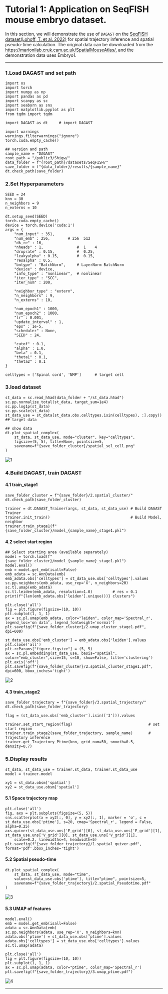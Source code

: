 # Tutorial 1: Application on SeqFISH mouse embryo dataset. 
In this section, we will demonstrate the use of `DAGAST` on the [SeqFISH dataset(Lohoff, T. et al. 2022)](https://doi.org/10.1038/s41587-021-01006-2) for spatial trajectory inference and spatial pseudo-time calculation. The original data can be downloaded from the https://marionilab.cruk.cam.ac.uk/SpatialMouseAtlas/, and the demonstration data uses Embryo1.

---

### 1.Load DAGAST and set path

    import os 
    import torch
    import numpy as np
    import pandas as pd
    import scanpy as sc
    import seaborn as sns
    import matplotlib.pyplot as plt
    from tqdm import tqdm

    import DAGAST as dt     # import DAGAST

    import warnings
    warnings.filterwarnings("ignore")
    torch.cuda.empty_cache()   

    ## version and path
    sample_name = "DAGAST"
    root_path = "/public3/Shigw/"
    data_folder = f"{root_path}/datasets/SeqFISH/"
    save_folder = f"{data_folder}/results/{sample_name}"
    dt.check_path(save_folder)

### 2.Set Hyperparameters 

    SEED = 24
    knn = 30
    n_neighbors = 9
    n_externs = 10

    dt.setup_seed(SEED)
    torch.cuda.empty_cache()     
    device = torch.device('cuda:1')
    args = {
        "num_input" : 351,  
        "num_emb" : 256,        # 256  512
        "dk_re" : 16,
        "nheads" : 1,               #  1    4
        "droprate" : 0.15,          #  0.25,
        "leakyalpha" : 0.15,        #  0.15,
        "resalpha" : 0.5, 
        "bntype" : "BatchNorm",     # LayerNorm BatchNorm
        "device" : device, 
        "info_type" : "nonlinear",  # nonlinear
        "iter_type" : "SCC",
        "iter_num" : 200,

        "neighbor_type" : "extern",
        "n_neighbors" : 9,
        "n_externs" : 10,

        "num_epoch1" : 1000, 
        "num_epoch2" : 1000, 
        "lr" : 0.001, 
        "update_interval" : 1, 
        "eps" : 1e-5,
        "scheduler" : None, 
        "SEED" : 24,

        "cutof" : 0.1,
        "alpha" : 1.0,
        "beta" : 0.1,
        "theta1" : 0.1,
        "theta2" : 0.1
    }

    celltypes = ['Spinal cord', 'NMP']      # target cell


### 3.load dataset

    st_data = sc.read_h5ad(data_folder + "/st_data.h5ad")
    sc.pp.normalize_total(st_data, target_sum=1e4)          
    sc.pp.log1p(st_data)
    sc.pp.scale(st_data)
    st_data_use = st_data[st_data.obs.celltypes.isin(celltypes), :].copy()   ## target data 

    ## show data
    dt.plot_spatial_complex(
        st_data, st_data_use, mode="cluster", key="celltypes",
        figsize=(5, 5), title=None, pointsize=5, 
        savename=f"{save_folder_cluster}/spatial_sel_cell.png"
    )
![1](./figs/SeqFISH/1.png)

### 4.Build DAGAST, train DAGAST
#### 4.1 train_stage1
    save_folder_cluster = f"{save_folder}/2.spatial_cluster/"
    dt.check_path(save_folder_cluster)

    trainer = dt.DAGAST_Trainer(args, st_data, st_data_use) # Build DAGAST Trainer
    trainer.init_train()                                    # Build Model, neighbor
    trainer.train_stage1(f"{save_folder_cluster}/model_{sample_name}_stage1.pkl") 

#### 4.2 select start region
    ## Select starting area (available separately)
    model = torch.load(f"{save_folder_cluster}/model_{sample_name}_stage1.pkl")
    model.eval()
    emb = model.get_emb(isall=False)
    emb_adata = sc.AnnData(emb)
    emb_adata.obs['celltypes'] = st_data_use.obs['celltypes'].values
    sc.pp.neighbors(emb_adata, use_rep='X', n_neighbors=20)
    sc.tl.umap(emb_adata)
    sc.tl.leiden(emb_adata, resolution=1.0)         # res = 0.1
    print(f"{len(emb_adata.obs['leiden'].unique())} clusters")

    plt.close('all')
    fig = plt.figure(figsize=(10, 10))
    plt.subplot(1, 1, 1)
    ax = sc.pl.umap(emb_adata, color="leiden", color_map='Spectral_r', legend_loc='on data', legend_fontweight='normal')
    plt.savefig(f"{save_folder_cluster}/2.umap_cluster_stage1.pdf", dpi=600)

    st_data_use.obs['emb_cluster'] = emb_adata.obs['leiden'].values
    plt.close('all')
    plt.rcParams["figure.figsize"] = (5, 5)
    ax = sc.pl.embedding(st_data_use, basis="spatial", color="emb_cluster",size=15, s=10, show=False, title='clustering')
    plt.axis('off')
    plt.savefig(f"{save_folder_cluster}/2.spatial_cluster_stage1.pdf", dpi=600, bbox_inches='tight')
![2](./figs/SeqFISH/2.png)

#### 4.3 train_stage2
    save_folder_trajectory = f"{save_folder}/3.spatial_trajectory/"
    dt.check_path(save_folder_trajectory)

    flag = (st_data_use.obs['emb_cluster'].isin(['3'])).values   

    trainer.set_start_region(flag)                                  # set start region
    trainer.train_stage2(save_folder_trajectory, sample_name)       # Trajectory inference
    trainer.get_Trajectory_Ptime(knn, grid_num=50, smooth=0.5, density=0.7) 

### 5.Display results

    st_data, st_data_use = trainer.st_data, trainer.st_data_use
    model = trainer.model

    xy1 = st_data.obsm['spatial']
    xy2 = st_data_use.obsm['spatial']

#### 5.1 Space trajectory map
    plt.close('all')
    fig, axs = plt.subplots(figsize=(5, 5))
    sns.scatterplot(x = xy2[:, 0], y = xy2[:, 1], marker = 'o', c = st_data_use.obs['ptime'], s=20, cmap='Spectral_r', legend = False, alpha=0.25)
    axs.quiver(st_data_use.uns['E_grid'][0], st_data_use.uns['E_grid'][1], st_data_use.uns['V_grid'][0], st_data_use.uns['V_grid'][1], 
        scale=0.2, linewidths=4, headwidth=5)
    plt.savefig(f"{save_folder_trajectory}/1.spatial_quiver.pdf", format='pdf',bbox_inches='tight')

#### 5.2 Spatial pseudo-time
    dt.plot_spatial_complex(
        st_data, st_data_use, mode="time",
        value=st_data_use.obs['ptime'], title="ptime", pointsize=5,
        savename=f"{save_folder_trajectory}/2.spatial_Pseudotime.pdf"
    )
![3](./figs/SeqFISH/3.png)

#### 5.3 UMAP of features
    model.eval()
    emb = model.get_emb(isall=False)
    adata = sc.AnnData(emb)
    sc.pp.neighbors(adata, use_rep='X', n_neighbors=knn)
    adata.obs['ptime'] = st_data_use.obs['ptime'].values
    adata.obs['celltypes'] = st_data_use.obs['celltypes'].values
    sc.tl.umap(adata)

    plt.close('all')
    fig = plt.figure(figsize=(10, 10))
    plt.subplot(1, 1, 1)
    ax = sc.pl.umap(adata, color="ptime", color_map='Spectral_r')
    plt.savefig(f"{save_folder_trajectory}/3.umap_ptime.pdf")

![4](./figs/SeqFISH/4.png)

---

